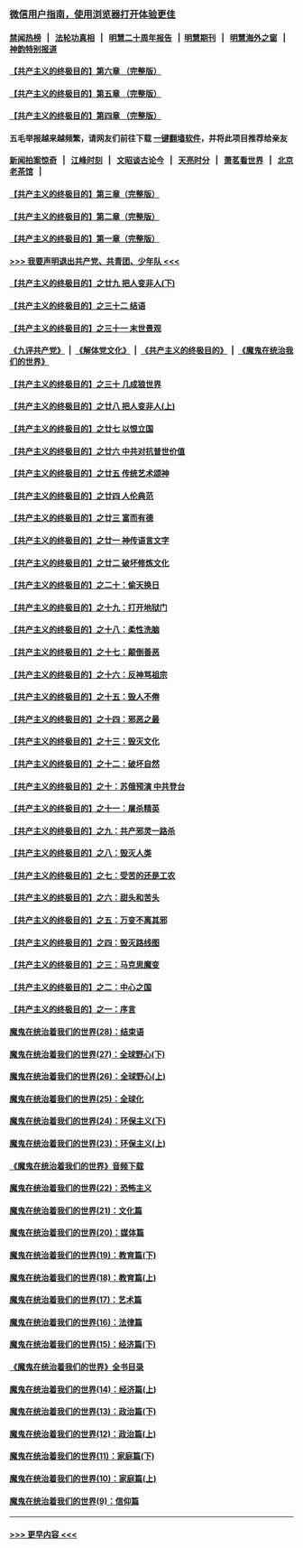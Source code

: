### [微信用户指南，使用浏览器打开体验更佳](https://github.com/gfw-breaker/banned-news1/blob/master/indexes/wechat-guide.md?t=0)
#### [禁闻热榜](热点新闻.md?t=0)  &nbsp;&nbsp;|&nbsp;&nbsp; [法轮功真相](https://github.com/gfw-breaker/truth/blob/master/README.md?t=0) &nbsp;&nbsp;|&nbsp;&nbsp; [明慧二十周年报告](https://github.com/gfw-breaker/mh-reports/blob/master/README.md?t=0) &nbsp;&nbsp;|&nbsp;&nbsp;[明慧期刊](https://github.com/gfw-breaker/mh-qikan) &nbsp;&nbsp;|&nbsp;&nbsp; [明慧海外之窗](https://github.com/gfw-breaker/mh-news/blob/master/README.md?t=0) &nbsp;&nbsp;|&nbsp;&nbsp; [神韵特别报道](https://github.com/gfw-breaker/mh-news/blob/master/shenyun.md?t=0)
#### [【共产主义的终极目的】第六章 （完整版）](../pages/nsc422/n11428913.md?t=02070022) 
#### [【共产主义的终极目的】第五章 （完整版）](../pages/nsc422/n11428912.md?t=02070022) 
#### [【共产主义的终极目的】第四章 （完整版）](../pages/nsc422/n11428907.md?t=02070022) 
#### 五毛举报越来越频繁，请网友们前往下载 [一键翻墙软件](https://github.com/gfw-breaker/ssr-accounts)，并将此项目推荐给亲友
#### [新闻拍案惊奇](https://github.com/gfw-breaker/banned-news1/blob/master/pages/link4.md) &nbsp;&nbsp;|&nbsp;&nbsp; [江峰时刻](https://github.com/gfw-breaker/banned-news1/blob/master/pages/link4.md) &nbsp;&nbsp;|&nbsp;&nbsp; [文昭谈古论今](https://github.com/gfw-breaker/banned-news1/blob/master/pages/link4.md) &nbsp;&nbsp;|&nbsp;&nbsp; [天亮时分](https://github.com/gfw-breaker/banned-news1/blob/master/pages/link4.md) &nbsp;&nbsp;|&nbsp;&nbsp; [萧茗看世界](https://github.com/gfw-breaker/banned-news1/blob/master/pages/link4.md) &nbsp;&nbsp;|&nbsp;&nbsp; [北京老茶馆](https://github.com/gfw-breaker/banned-news1/blob/master/pages/link4.md) &nbsp;&nbsp;|&nbsp;&nbsp; 
#### [【共产主义的终极目的】第三章（完整版）](../pages/nsc422/n11428848.md?t=02070022) 
#### [【共产主义的终极目的】第二章（完整版）](../pages/nsc422/n11428831.md?t=02070022) 
#### [【共产主义的终极目的】第一章（完整版）](../pages/nsc422/n11417651.md?t=02070022) 
#### [>>> 我要声明退出共产党、共青团、少年队 <<<](https://github.com/begood0513/goodnews/blob/master/quit/letter.md) 
#### [【共产主义的终极目的】之廿九 把人变非人(下)](../pages/nsc422/n11344140.md?t=02070022) 
#### [【共产主义的终极目的】之三十二 结语](../pages/nsc422/n11360535.md?t=02070022) 
#### [【共产主义的终极目的】之三十一 末世景观](../pages/nsc422/n11351129.md?t=02070022) 
#### [《九评共产党》](https://github.com/begood0513/9ping.md/blob/master/README.md) &nbsp;|&nbsp; [《解体党文化》](../../../../jtdwh.md/blob/master/README.md)  &nbsp;|&nbsp; [《共产主义的终极目的》](../../../../gczydzjmd.md/blob/master/README.md) &nbsp;|&nbsp; [《魔鬼在统治我们的世界》](../../../../mgztzwmdsj.md/blob/master/README.md) 
#### [【共产主义的终极目的】之三十 几成狼世界](../pages/nsc422/n11348280.md?t=02070022) 
#### [【共产主义的终极目的】之廿八 把人变非人(上)](../pages/nsc422/n11340492.md?t=02070022) 
#### [【共产主义的终极目的】之廿七 以恨立国](../pages/nsc422/n11336944.md?t=02070022) 
#### [【共产主义的终极目的】之廿六 中共对抗普世价值](../pages/nsc422/n11324785.md?t=02070022) 
#### [【共产主义的终极目的】之廿五 传统艺术颂神](../pages/nsc422/n11296396.md?t=02070022) 
#### [【共产主义的终极目的】之廿四 人伦典范](../pages/nsc422/n11296397.md?t=02070022) 
#### [【共产主义的终极目的】之廿三 富而有德](../pages/nsc422/n11283598.md?t=02070022) 
#### [【共产主义的终极目的】之廿一 神传语言文字](../pages/nsc422/n11263265.md?t=02070022) 
#### [【共产主义的终极目的】之廿二 破坏修炼文化](../pages/nsc422/n11245728.md?t=02070022) 
#### [【共产主义的终极目的】之二十：偷天换日](../pages/nsc422/n11238846.md?t=02070022) 
#### [【共产主义的终极目的】之十九：打开地狱门](../pages/nsc422/n11206376.md?t=02070022) 
#### [【共产主义的终极目的】之十八：柔性洗脑](../pages/nsc422/n11199994.md?t=02070022) 
#### [【共产主义的终极目的】之十七：颠倒善恶](../pages/nsc422/n11179782.md?t=02070022) 
#### [【共产主义的终极目的】之十六：反神骂祖宗](../pages/nsc422/n11166798.md?t=02070022) 
#### [【共产主义的终极目的】之十五：毁人不倦](../pages/nsc422/n11166792.md?t=02070022) 
#### [【共产主义的终极目的】之十四：邪恶之最](../pages/nsc422/n11150249.md?t=02070022) 
#### [【共产主义的终极目的】之十三：毁灭文化](../pages/nsc422/n11135227.md?t=02070022) 
#### [【共产主义的终极目的】之十二：破坏自然](../pages/nsc422/n11135214.md?t=02070022) 
#### [【共产主义的终极目的】之十：苏俄预演 中共登台](../pages/nsc422/n11118424.md?t=02070022) 
#### [【共产主义的终极目的】之十一：屠杀精英](../pages/nsc422/n11118442.md?t=02070022) 
#### [【共产主义的终极目的】之九：共产邪灵一路杀](../pages/nsc422/n11114139.md?t=02070022) 
#### [【共产主义的终极目的】之八：毁灭人类](../pages/nsc422/n11108503.md?t=02070022) 
#### [【共产主义的终极目的】之七：受苦的还是工农](../pages/nsc422/n11101809.md?t=02070022) 
#### [【共产主义的终极目的】之六：甜头和苦头](../pages/nsc422/n11096971.md?t=02070022) 
#### [【共产主义的终极目的】之五：万变不离其邪](../pages/nsc422/n11091285.md?t=02070022) 
#### [【共产主义的终极目的】之四：毁灭路线图](../pages/nsc422/n11086284.md?t=02070022) 
#### [【共产主义的终极目的】之三：马克思魔变](../pages/nsc422/n11061941.md?t=02070022) 
#### [【共产主义的终极目的】之二：中心之国](../pages/nsc422/n11047728.md?t=02070022) 
#### [【共产主义的终极目的】之一：序言](../pages/nsc422/n11086077.md?t=02070022) 
#### [魔鬼在统治着我们的世界(28)：结束语](../pages/nsc422/n10936246.md?t=02070022) 
#### [魔鬼在统治着我们的世界(27)：全球野心(下)](../pages/nsc422/n10928319.md?t=02070022) 
#### [魔鬼在统治着我们的世界(26)：全球野心(上)](../pages/nsc422/n10900318.md?t=02070022) 
#### [魔鬼在统治着我们的世界(25)：全球化](../pages/nsc422/n10788205.md?t=02070022) 
#### [魔鬼在统治着我们的世界(24)：环保主义(下)](../pages/nsc422/n10695307.md?t=02070022) 
#### [魔鬼在统治着我们的世界(23)：环保主义(上)](../pages/nsc422/n10688613.md?t=02070022) 
#### [《魔鬼在统治着我们的世界》音频下载](../pages/nsc422/n10635553.md?t=02070022) 
#### [魔鬼在统治着我们的世界(22)：恐怖主义](../pages/nsc422/n10614727.md?t=02070022) 
#### [魔鬼在统治着我们的世界(21)：文化篇](../pages/nsc422/n10597706.md?t=02070022) 
#### [魔鬼在统治着我们的世界(20)：媒体篇](../pages/nsc422/n10586579.md?t=02070022) 
#### [魔鬼在统治着我们的世界(19)：教育篇(下)](../pages/nsc422/n10564808.md?t=02070022) 
#### [魔鬼在统治着我们的世界(18)：教育篇(上)](../pages/nsc422/n10526970.md?t=02070022) 
#### [魔鬼在统治着我们的世界(17)：艺术篇](../pages/nsc422/n10499093.md?t=02070022) 
#### [魔鬼在统治着我们的世界(16)：法律篇](../pages/nsc422/n10485969.md?t=02070022) 
#### [魔鬼在统治着我们的世界(15)：经济篇(下)](../pages/nsc422/n10469975.md?t=02070022) 
#### [《魔鬼在统治着我们的世界》全书目录](../pages/nsc422/n10464261.md?t=02070022) 
#### [魔鬼在统治着我们的世界(14)：经济篇(上)](../pages/nsc422/n10457370.md?t=02070022) 
#### [魔鬼在统治着我们的世界(13)：政治篇(下)](../pages/nsc422/n10448270.md?t=02070022) 
#### [魔鬼在统治着我们的世界(12)：政治篇(上)](../pages/nsc422/n10444576.md?t=02070022) 
#### [魔鬼在统治着我们的世界(11)：家庭篇(下)](../pages/nsc422/n10440961.md?t=02070022) 
#### [魔鬼在统治着我们的世界(10)：家庭篇(上)](../pages/nsc422/n10435448.md?t=02070022) 
#### [魔鬼在统治着我们的世界(9)：信仰篇](../pages/nsc422/n10432159.md?t=02070022) 

----
#### [ >>> 更早内容 <<< ](../indexes/nsc422-earlier.md)
